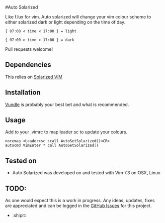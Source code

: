 #Auto Solarized

Like f.lux for vim. Auto solarized will change your vim colour scheme to either 
solarized dark or light depending on the time of day.

    { 07:00 < time < 17:00 } = light

    { 07:00 > time > 17:00 } = dark

Pull requests welcome!

## Dependencies

This relies on [Solarized VIM](http://ethanschoonover.com/solarized/vim-colors-solarized)

## Installation

[Vundle](https://github.com/gmarik/Vundle.vim) is probably your best bet and
what is recommended.

## Usage

Add to your .vimrc to map leader sc to update your colours.

    noremap <Leader>sc :call AutoSetSolarized()<CR>
    autocmd VimEnter * call AutoSetSolarized()

## Tested on

- Auto Solarized was developed on and tested with Vim 7.3 on OSX, Linux

## TODO:

As one would expect this is a work in progress. Any ideas, updates, fixes are 
appreciated and can be logged in the [GitHub
Issues](https://github.com/whatisinternet/autoSolarize/issues) for this project.

- :shipit:
